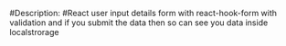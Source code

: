 #Description:
#React user input details form with react-hook-form with validation and if you submit the data then so can see you data inside localstrorage
